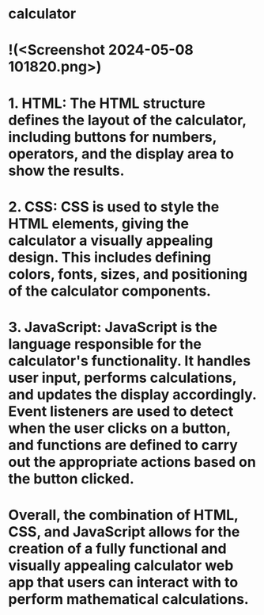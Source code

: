 # calculator
# !(<Screenshot 2024-05-08 101820.png>)
# 1. **HTML**: The HTML structure defines the layout of the calculator, including buttons for numbers, operators, and the display area to show the results.

# 2. **CSS**: CSS is used to style the HTML elements, giving the calculator a visually appealing design. This includes defining colors, fonts, sizes, and positioning of the calculator components.

# 3. **JavaScript**: JavaScript is the language responsible for the calculator's functionality. It handles user input, performs calculations, and updates the display accordingly. Event listeners are used to detect when the user clicks on a button, and functions are defined to carry out the appropriate actions based on the button clicked.

# Overall, the combination of HTML, CSS, and JavaScript allows for the creation of a fully functional and visually appealing calculator web app that users can interact with to perform mathematical calculations.
